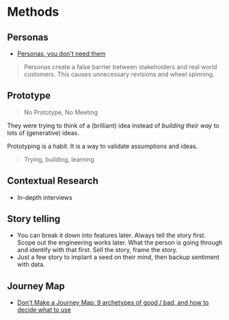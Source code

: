 # Methods

## Personas

* [Personas, you don't need them](https://hondo.wtf/posts/on-personas/)

> Personas create a false barrier between stakeholders and real world customers. This causes unnecessary revisions and wheel spinning.

## Prototype

> No Prototype, No Meeting

They were trying to think of a (brilliant) idea instead of *building their way* to lots of (generative) ideas.

Prototyping is a habit. It is a way to validate assumptions and ideas.

> Trying, building, learning

## Contextual Research

* In-depth interviews

## Story telling

* You can break it down into features later. Always tell the story first. Scope out the engineering works later. What the person is going through and identify with that first. Sell the story, frame the story.
* Just a few story to implant a seed on their mind, then backup sentiment with data.

## Journey Map

* [Don't Make a Journey Map: 9 archetypes of good / bad, and how to decide what to use](https://medium.com/@shahrsays/dont-make-a-journey-map-9-archetypes-of-good-bad-and-how-to-decide-what-to-use-d65abd30ec6f#.fq1rrlsdt)
